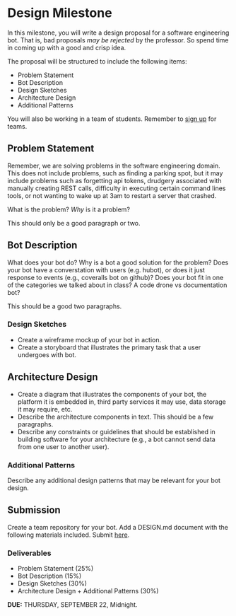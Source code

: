 # Design Milestone

In this milestone, you will write a design proposal for a software engineering bot. That is, bad proposals *may be rejected* by the professor. So spend time in coming up with a good and crisp idea.

The proposal will be structured to include the following items:

* Problem Statement
* Bot Description
* Design Sketches
* Architecture Design
* Additional Patterns

You will also be working in a team of students. Remember to [sign up](https://docs.google.com/spreadsheets/d/1YY2Qrfp_s81xSmzUSHv0TckhKFPWymbymgcHcxJboMc/edit#gid=0) for teams.

## Problem Statement

Remember, we are solving problems in the software engineering domain. This does not include problems, such as finding a parking spot, but it may include problems such as forgetting api tokens, drudgery associated with manually creating REST calls, difficulty in executing certain command lines tools, or not wanting to wake up at 3am to restart a server that crashed. 

What is the problem? *Why* is it a problem?

This should only be a good paragraph or two.

## Bot Description

What does your bot do? Why is a bot a good solution for the problem?
Does your bot have a converstation with users (e.g. hubot), or does it just response to events (e.g., coveralls bot on github)? Does your bot fit in one of the categories we talked about in class? A code drone vs documentation bot?

This should be a good two paragraphs.

### Design Sketches

* Create a wireframe mockup of your bot in action.
* Create a storyboard that illustrates the primary task that a user undergoes with bot.

## Architecture Design

* Create a diagram that illustrates the components of your bot, the platform it is embedded in, third party services it may use, data storage it may require, etc.
* Describe the architecture components in text. This should be a few paragraphs.
* Describe any constraints or guidelines that should be established in building software for your architecture (e.g., a bot cannot send data from one user to another user).

### Additional Patterns

Describe any additional design patterns that may be relevant for your bot design.

## Submission

Create a team repository for your bot.  Add a DESIGN.md document with the following materials included. Submit [here](https://docs.google.com/a/ncsu.edu/forms/d/e/1FAIpQLScqhY8NV4FLWfhpI2GybudLsa-b_2fsrIjnSrAuvnlPMR1Xfw/viewform).

### Deliverables

* Problem Statement (25%)
* Bot Description (15%)
* Design Sketches (30%)
* Architecture Design + Additional Patterns (30%)

**DUE:** THURSDAY, SEPTEMBER 22, Midnight.
